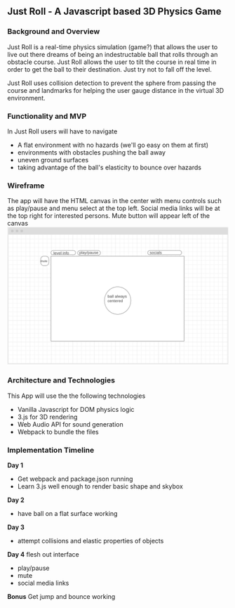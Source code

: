 ## Just Roll - A Javascript based 3D Physics Game
### Background and Overview
Just Roll is a real-time physics simulation (game?) that allows the user to live out there dreams of being an indestructable ball
that rolls through an obstacle course. Just Roll allows the user to tilt the course in real time in order to get the ball
to their destination. Just try not to fall off the level.

Just Roll uses collision detection to prevent the sphere from passing the course and landmarks for helping the user gauge
distance in the virtual 3D environment.

### Functionality and MVP
In Just Roll users will have to navigate
* A flat environment with no hazards (we'll go easy on them at first)
* environments with obstacles pushing the ball away
* uneven ground surfaces
* taking advantage of the ball's elasticity to bounce over hazards

### Wireframe
The app will have the HTML canvas in the center with menu controls such as play/pause and menu select at the top left.
Social media links will be at the top right for interested persons. Mute button will appear left of the canvas
![wireframes](assets/js_wireframes.png)

### Architecture and Technologies
This App will use the the following technologies
* Vanilla Javascript for DOM physics logic
* 3.js for 3D rendering
* Web Audio API for sound generation
* Webpack to bundle the files

### Implementation Timeline
**Day 1**
 - Get webpack and package.json running
 - Learn 3.js well enough to render basic shape and skybox
 
 **Day 2**
 - have ball on a flat surface working
 
 **Day 3**
 - attempt collisions and elastic properties of objects
 
 **Day 4**
 flesh out interface
 - play/pause
 - mute
 - social media links
 
 **Bonus**
 Get jump and bounce working
